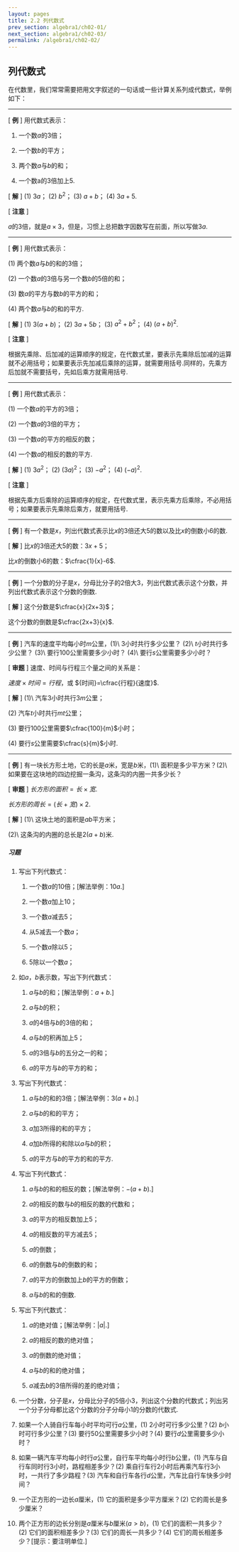 ```yaml
---
layout: pages
title: 2.2 列代数式
prev_section: algebra1/ch02-01/
next_section: algebra1/ch02-03/
permalink: /algebra1/ch02-02/
---
```


列代数式
--------

在代数里，我们常常需要把用文字叙述的一句话或一些计算关系列成代数式，举例如下：


***

[ **例** ] 
用代数式表示：

1.  一个数$a$的$3$倍；

2.  一个数$b$的平方；

3.  两个数$a$与$b$的和；

4.  一个数a的3倍加上5.

[ **解** ] 
(1) $3a$； (2) $b^{2}$； (3) $a+b$； (4) $3a+5$.

[ **注意** ]

$a$的$3$倍，就是$a\times3$，但是，习惯上总把数字因数写在前面，所以写做$3a$.


***

[ **例** ] 
用代数式表示：  

(1) 两个数$a$与$b$的和的$3$倍；  

(2) 一个数$a$的$3$倍与另一个数$b$的$5$倍的和；  

(3) 数$a$的平方与数$b$的平方的和；  

(4) 两个数$a$与$b$的和的平方.

[ **解** ] 
(1) $3(a+b)$； (2) $3a+5b$； (3) $a^{2}+b^{2}$； (4)
$(a+b)^{2}$.

[ **注意** ]

根据先乘除、后加减的运算顺序的规定，在代数式里，要表示先乘除后加减的运算就不必用括号；如果要表示先加减后乘除的运算，就需要用括号.同样的，先乘方后加就不需要括号，先如后乘方就需用括号.


***

[ **例** ] 
用代数式表示：  

(1) 一个数$a$的平方的$3$倍；  

(2) 一个数$a$的$3$倍的平方；  

(3) 一个数$a$的平方的相反的数；  

(4) 一个数$a$的相反的数的平方.

[ **解** ] 
(1) $3a^{2}$； (2) $(3a)^{2}$； (3) $-a^{2}$； (4)
$(-a)^{2}$.

[ **注意** ]

根据先乘方后乘除的运算顺序的规定，在代数式里，表示先乘方后乘除，不必用括号；如果要表示先乘除后乘方，就要用括号.


***

[ **例** ] 
有一个数是$x$，列出代数式表示比$x$的$3$倍还大$5$的数以及比$x$的倒数小$6$的数.

[ **解** ] 
比$x$的$3$倍还大$5$的数：$3x+5$；  

比$x$的倒数小$6$的数：$\cfrac{1}{x}-6$.


***

[ **例** ] 
一个分数的分子是$x$，分母比分子的$2$倍大$3$，列出代数式表示这个分数，并列出代数式表示这个分数的倒数.

[ **解** ] 
这个分数是$\cfrac{x}{2x+3}$；  

这个分数的倒数是$\cfrac{2x+3}{x}$.


***

[ **例** ] 
汽车的速度平均每小时$m$公里，(1)\ $3$小时共行多少公里？ (2)\ $t$小时共行多少公里？ (3)\ 要行$100$公里需要多少小时？ (4)\ 要行$s$公里需要多少小时？

[ **审题** ] 
速度、时间与行程三个量之间的关系是：


${速度}\times{时间}={行程}$，或 ${时间}=\cfrac{行程}{速度}$.

[ **解** ] 
(1)\ 汽车$3$小时共行$3m$公里；  

(2) 汽车$t$小时共行$mt$公里；  

(3) 要行$100$公里需要$\cfrac{100}{m}$小时；  

(4) 要行$s$公里需要$\cfrac{s}{m}$小时.


***

[ **例** ] 
有一块长方形土地，它的长是$a$米，宽是$b$米，(1)\ 面积是多少平方米？(2)\ 如果要在这块地的四边挖掘一条沟，这条沟的内圈一共多少长？

[ **审题** ] 
${长方形的面积}={长}\times{宽}$.  

${长方形的周长}=({长}+{宽})\times2$.

[ **解** ] 
(1)\ 这块土地的面积是$ab$平方米；  

(2)\ 这条沟的内圈的总长是$2(a+b)$米.




<div class="note">
<h5>习题</h5>
</div>

1.  写出下列代数式：

    1.  一个数$a$的$10$倍；[解法举例：$10a$.]

    2.  一个数$a$加上$10$；

    3.  一个数$a$减去$5$；

    4.  从$5$减去一个数$a$；

    5.  一个数$a$除以$5$；

    6.  $5$除以一个数$a$；

2.  如$a$，$b$表示数，写出下列代数式：

    1.  $a$与$b$的和；[解法举例：$a+b$.]

    2.  $a$与$b$的积；

    3.  $a$的$4$倍与$b$的$3$倍的和；

    4.  $a$与$b$的积再加上$5$；

    5.  $a$的$3$倍与$b$的五分之一的和；

    6.  $a$的平方与$b$的平方的和；

3.  写出下列代数式：

    1.  $a$与$b$的和的$3$倍；[解法举例：$3(a+b)$.]

    2.  $a$与$b$的和的平方；

    3.  $a$加$3$所得的和的平方；

    4.  $a$加$b$所得的和除以$a$与$b$的积；

    5.  $a$的平方与$b$的平方的和的平方.

4.  写出下列代数式：

    1.  $a$与$b$的和的相反的数；[解法举例：$-(a+b)$.]

    2.  $a$的相反的数与$b$的相反的数的代数和；

    3.  $a$的平方的相反数加上$5$；

    4.  $a$的相反数的平方减去$5$；

    5.  $a$的倒数；

    6.  $a$的倒数与$b$的倒数的和；

    7.  $a$的平方的倒数加上$b$的平方的倒数；

    8.  $a$与$b$的和的倒数.

5.  写出下列代数式：

    1.  $a$的绝对值；[解法举例：$|a|$.]

    2.  $a$的相反的数的绝对值；

    3.  $a$的倒数的绝对值；

    4.  $a$与$b$的和的绝对值；

    5.  $a$减去$b$的$3$倍所得的差的绝对值；

6.  一个分数，分子是$x$，分母比分子的$5$倍小$3$，列出这个分数的代数式；列出另一个分子分母都比这个分数的分子分母小$1$的分数的代数式.

7.  如果一个人骑自行车每小时平均可行$a$公里，(1) $2$小时可行多少公里？(2) $b$小时可行多少公里？(3) 要行$50$公里需要多少小时？(4) 要行$d$公里需要多少小时？

8.  如果一辆汽车平均每小时行$a$公里，自行车平均每小时行$b$公里，(1) 汽车与自行车同时行$3$小时，路程相差多少？(2) 乘自行车行$2$小时后再乘汽车行$3$小时，一共行了多少路程？(3) 汽车和自行车各行$d$公里，汽车比自行车快多少时间？

9.  一个正方形的一边长$a$厘米，(1) 它的面积是多少平方厘米？(2) 它的周长是多少厘米？

10. 两个正方形的边长分别是$a$厘米与$b$厘米$(a>b)$，(1) 它们的面积一共多少？(2) 它们的面积相差多少？(3) 它们的周长一共多少？(4) 它们的周长相差多少？[提示：要注明单位.]



